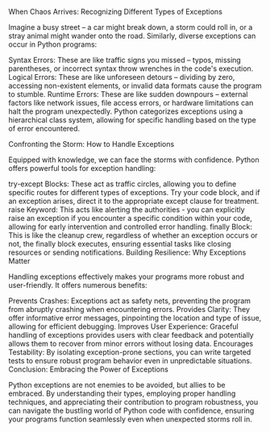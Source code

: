 When Chaos Arrives: Recognizing Different Types of Exceptions

Imagine a busy street – a car might break down, a storm could roll in, or a stray animal might wander onto the road. Similarly, diverse exceptions can occur in Python programs:

Syntax Errors: These are like traffic signs you missed – typos, missing parentheses, or incorrect syntax throw wrenches in the code's execution.
Logical Errors: These are like unforeseen detours – dividing by zero, accessing non-existent elements, or invalid data formats cause the program to stumble.
Runtime Errors: These are like sudden downpours – external factors like network issues, file access errors, or hardware limitations can halt the program unexpectedly.
Python categorizes exceptions using a hierarchical class system, allowing for specific handling based on the type of error encountered.

Confronting the Storm: How to Handle Exceptions

Equipped with knowledge, we can face the storms with confidence. Python offers powerful tools for exception handling:

try-except Blocks: These act as traffic circles, allowing you to define specific routes for different types of exceptions. Try your code block, and if an exception arises, direct it to the appropriate except clause for treatment.
raise Keyword: This acts like alerting the authorities - you can explicitly raise an exception if you encounter a specific condition within your code, allowing for early intervention and controlled error handling.
finally Block: This is like the cleanup crew, regardless of whether an exception occurs or not, the finally block executes, ensuring essential tasks like closing resources or sending notifications.
Building Resilience: Why Exceptions Matter

Handling exceptions effectively makes your programs more robust and user-friendly. It offers numerous benefits:

Prevents Crashes: Exceptions act as safety nets, preventing the program from abruptly crashing when encountering errors.
Provides Clarity: They offer informative error messages, pinpointing the location and type of issue, allowing for efficient debugging.
Improves User Experience: Graceful handling of exceptions provides users with clear feedback and potentially allows them to recover from minor errors without losing data.
Encourages Testability: By isolating exception-prone sections, you can write targeted tests to ensure robust program behavior even in unpredictable situations.
Conclusion: Embracing the Power of Exceptions

Python exceptions are not enemies to be avoided, but allies to be embraced. By understanding their types, employing proper handling techniques, and appreciating their contribution to program robustness, you can navigate the bustling world of Python code with confidence, ensuring your programs function seamlessly even when unexpected storms roll in.
